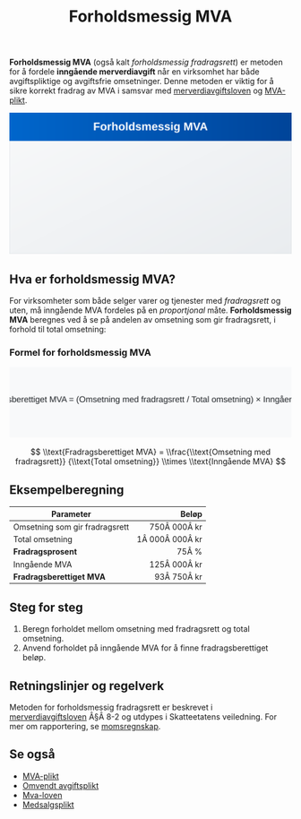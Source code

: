 ﻿---
title: "Forholdsmessig MVA"
meta_title: "Forholdsmessig MVA"
meta_description: '**Forholdsmessig MVA** (også kalt *forholdsmessig fradragsrett*) er metoden for å fordele **inngående merverdiavgift** når en virksomhet har både avgiftspl...'
slug: forholdsmessig-mva
type: blog
layout: pages/single
---

**Forholdsmessig MVA** (også kalt *forholdsmessig fradragsrett*) er metoden for å fordele **inngående merverdiavgift** når en virksomhet har både avgiftspliktige og avgiftsfrie omsetninger. Denne metoden er viktig for å sikre korrekt fradrag av MVA i samsvar med [merverdiavgiftsloven](/blogs/regnskap/mva-loven "Mva-loven") og [MVA-plikt](/blogs/regnskap/mva-plikt "MVA-plikt").

![Forholdsmessig MVA](forholdsmessig-mva-image.svg)

## Hva er forholdsmessig MVA?

For virksomheter som både selger varer og tjenester med *fradragsrett* og uten, må inngående MVA fordeles på en *proportjonal* måte. **Forholdsmessig MVA** beregnes ved å se på andelen av omsetning som gir fradragsrett, i forhold til total omsetning:

### Formel for forholdsmessig MVA

![Formel for forholdsmessig MVA](forholdsmessig-mva-formel.svg)

$$
\\text{Fradragsberettiget MVA} = \\frac{\\text{Omsetning med fradragsrett}}
{\\text{Total omsetning}} \\times \\text{Inngående MVA}
$$

## Eksempelberegning

| Parameter                                    | Beløp      |
|----------------------------------------------|-----------:|
| Omsetning som gir fradragsrett               | 750Â 000Â kr |
| Total omsetning                              |1Â 000Â 000Â kr|
| **Fradragsprosent**                          | 75Â %       |
| Inngående MVA                                 |125Â 000Â kr |
| **Fradragsberettiget MVA**                   | 93Â 750Â kr  |

## Steg for steg

1. Beregn forholdet mellom omsetning med fradragsrett og total omsetning.
2. Anvend forholdet på inngående MVA for å finne fradragsberettiget beløp.

## Retningslinjer og regelverk

Metoden for forholdsmessig fradragsrett er beskrevet i [merverdiavgiftsloven](/blogs/regnskap/mva-loven "Mva-loven") Â§Â 8-2 og utdypes i Skatteetatens veiledning. For mer om rapportering, se [momsregnskap](/blogs/regnskap/momsregnskap "Momsregnskap").

## Se også

- [MVA-plikt](/blogs/regnskap/mva-plikt "MVA-plikt")
- [Omvendt avgiftsplikt](/blogs/regnskap/omvendt-avgiftsplikt "Omvendt avgiftsplikt")
- [Mva-loven](/blogs/regnskap/mva-loven "Mva-loven")
- [Medsalgsplikt](/blogs/regnskap/medsalgsplikt "Hva er Medsalgsplikt? Komplett Guide til Medsalgsplikt og Merverdiavgift")











